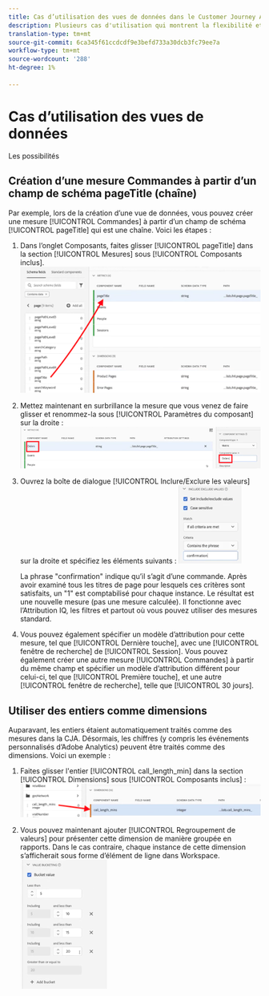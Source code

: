 ```yaml
---
title: Cas d’utilisation des vues de données dans le Customer Journey Analytics
description: Plusieurs cas d'utilisation qui montrent la flexibilité et la puissance des vues de données dans le Customer Journey Analytics
translation-type: tm+mt
source-git-commit: 6ca345f61ccdcdf9e3befd733a30dcb3fc79ee7a
workflow-type: tm+mt
source-wordcount: '288'
ht-degree: 1%

---
```



# Cas d’utilisation des vues de données

Les possibilités

## Création d’une mesure Commandes à partir d’un champ de schéma pageTitle (chaîne)

Par exemple, lors de la création d’une vue de données, vous pouvez créer une mesure [!UICONTROL Commandes] à partir d’un champ de schéma [!UICONTROL pageTitle] qui est une chaîne. Voici les étapes :

1. Dans l’onglet Composants, faites glisser [!UICONTROL pageTitle] dans la section [!UICONTROL Mesures] sous [!UICONTROL Composants inclus].
   ![](assets/use-case1a.png)
1. Mettez maintenant en surbrillance la mesure que vous venez de faire glisser et renommez-la sous [!UICONTROL Paramètres du composant] sur la droite :
   ![](assets/orders.png)
1. Ouvrez la boîte de dialogue [!UICONTROL Inclure/Exclure les valeurs] sur la droite et spécifiez les éléments suivants :
   ![](assets/orders2.png)

   La phrase &quot;confirmation&quot; indique qu’il s’agit d’une commande. Après avoir examiné tous les titres de page pour lesquels ces critères sont satisfaits, un &quot;1&quot; est comptabilisé pour chaque instance. Le résultat est une nouvelle mesure (pas une mesure calculée). Il fonctionne avec l’Attribution IQ, les filtres et partout où vous pouvez utiliser des mesures standard.
1. Vous pouvez également spécifier un modèle d’attribution pour cette mesure, tel que [!UICONTROL Dernière touche], avec une [!UICONTROL fenêtre de recherche] de [!UICONTROL Session].
Vous pouvez également créer une autre mesure [!UICONTROL Commandes] à partir du même champ et spécifier un modèle d’attribution différent pour celui-ci, tel que [!UICONTROL Première touche], et une autre [!UICONTROL fenêtre de recherche], telle que [!UICONTROL 30 jours].

## Utiliser des entiers comme dimensions

Auparavant, les entiers étaient automatiquement traités comme des mesures dans la CJA. Désormais, les chiffres (y compris les événements personnalisés d’Adobe Analytics) peuvent être traités comme des dimensions. Voici un exemple :

1. Faites glisser l&#39;entier [!UICONTROL call_length_min] dans la section [!UICONTROL Dimensions] sous [!UICONTROL Composants inclus] :
   ![](assets/integers.png)

1. Vous pouvez maintenant ajouter [!UICONTROL Regroupement de valeurs] pour présenter cette dimension de manière groupée en rapports. Dans le cas contraire, chaque instance de cette dimension s’afficherait sous forme d’élément de ligne dans Workspace.
   ![](assets/bucketing.png)
